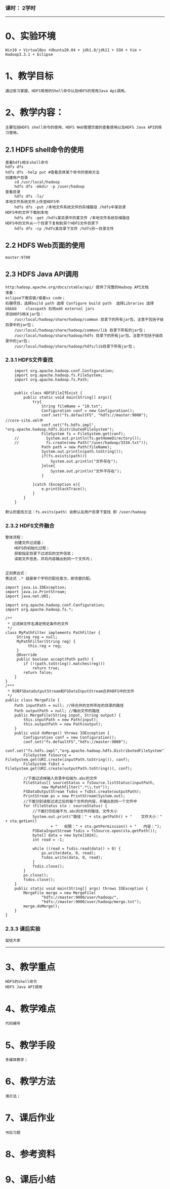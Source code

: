 ### 课时： 2学时

***
# 0、实验环境
    Win10 + VirtualBox +Ubuntu20.04 + jdk1.8/jdk11 + SSH + Vim + Hadoop3.3.1 + Eclipse
# 1、教学目标 
    通过练习掌握，HDFS常用的Shell命令以及HDFS的常用Java Api调用。
# 2、教学内容：
    主要包括HDFS shell命令的使用，HDFS Web管理页面的查看使用以及HDFS Java API的练习使用。
## 2.1 HDFS shell命令的使用
    查看hdfs相关shell命令
    hdfs dfs 
    hdfs dfs -help put #查看具体某个命令的使用方法
    创建用户目录
        cd /usr/local/hadoop
        hdfs dfs -mkdir -p /user/hadoop
    查看目录
        hdfs dfs -ls/
    本地文件系统文件上传至HDFS中
        hdfs dfs -put /本地文件系统文件的存储路径 /hdfs中某目录
    HDFS中的文件下载到本地
        hdfs dfs -get /hdfs某目录中的某文件 /本地文件系统存储路径
    HDFS中的文件从一个目录下复制到另个HDFS文件目录下
        hdfs dfs -cp /hdfs某目录下文件 /hdfs另一目录文件

## 2.2 HDFS Web页面的使用
    master:9780

## 2.3 HDFS Java API调用
    http:hadoop.apache.org/docs/stable/api/ 提供了完整的Hadoop API文档
    准备：
    eclipse下载安装/或者vs code；
    右键项目，选择build path 选择 Configure build path  选择Libraries 选择bbbbb    classpath 右侧add external jars 
    添加HDFS相关jar包：
        /usr/local/hadoop/share/hadoop/common 目录下的所有jar包，注意不包括子级目录中的jar包；
        /usr/local/hadoop/share/hadoop/common/lib 目录下所有的jar包；
        /usr/local/hadoop/share/hadoop/hdfs 目录下的所有jar包，注意不包括子级目录中的jar包；
        /usr/local/hadoop/share/hadoop/hdfs/lib目录下所有jar包；
### 2.3.1 HDFS文件查找
```
    import org.apache.hadoop.conf.Configuration;
    import org.apache.hadoop.fs.FileSystem;
    import org.apache.hadoop.fs.Path;


    public class HDFSFileIfExist {
        public static void main(String[] args){
            try{
                String fileName = "10.txt";
                Configuration conf = new Configuration();
                conf.set("fs.defaultFS", "hdfs://master:9000"); //core-site.xml中
                conf.set("fs.hdfs.impl", "org.apache.hadoop.hdfs.DistributedFileSystem");
                FileSystem fs = FileSystem.get(conf);
    //            System.out.println(fs.getHomeDirectory());
    //            fs.create(new Path("/user/hadoop/3334.txt"));
                Path path = new Path(fileName);
                System.out.println(path.toString());
                if(fs.exists(path)){
                    System.out.println("文件存在");
                }else{
                    System.out.println("文件不存在");
                }

            }catch (Exception e){
                e.printStackTrace();
            }
        }
    }
```
    默认的查找方法：fs.exits(path) 会默认在用户目录下查找 即 /user/hadoop

### 2.3.2 HDFS文件融合
    整体流程：
        创建文件过滤器；
        HDFS的初始化过程；
        获取指定目录下过滤后的文件信息；
        读取文件信息，并将内容输出到同一个文件内；


    正则表达式：
    表达式 .* 就是单个字符匹配任意次，即贪婪匹配。
```
import java.io.IOException;
import java.io.PrintStream;
import java.net.URI;
 
import org.apache.hadoop.conf.Configuration;
import org.apache.hadoop.fs.*;
 
/**
 * 过滤掉文件名满足特定条件的文件 
 */
class MyPathFilter implements PathFilter {
     String reg = null; 
     MyPathFilter(String reg) {
          this.reg = reg;
     }
     @Override
     public boolean accept(Path path) {
        if (!(path.toString().matches(reg)))
            return true;
        return false;
    }
}
/***
 * 利用FSDataOutputStream和FSDataInputStream合并HDFS中的文件
 */
public class MergeFile {
    Path inputPath = null; //待合并的文件所在的目录的路径
    Path outputPath = null; //输出文件的路径
    public MergeFile(String input, String output) {
        this.inputPath = new Path(input);
        this.outputPath = new Path(output);
    }
    public void doMerge() throws IOException {
        Configuration conf = new Configuration();
        conf.set("fs.defaultFS","hdfs://master:9000");
        conf.set("fs.hdfs.impl","org.apache.hadoop.hdfs.DistributedFileSystem");
        FileSystem fsSource = FileSystem.get(URI.create(inputPath.toString()), conf);
        FileSystem fsDst = FileSystem.get(URI.create(outputPath.toString()), conf);
                
        //下面过滤掉输入目录中后缀为.abc的文件
        FileStatus[] sourceStatus = fsSource.listStatus(inputPath,
                new MyPathFilter(".*\\.txt")); 
        FSDataOutputStream fsdos = fsDst.create(outputPath);
        PrintStream ps = new PrintStream(System.out);
        //下面分别读取过滤之后的每个文件的内容，并输出到同一个文件中
        for (FileStatus sta : sourceStatus) {
            //下面打印后缀不为.abc的文件的路径、文件大小
            System.out.print("路径：" + sta.getPath() + "    文件大小：" + sta.getLen()
                    + "   权限：" + sta.getPermission() + "   内容：");
            FSDataInputStream fsdis = fsSource.open(sta.getPath());
            byte[] data = new byte[1024];
            int read = -1;
 
            while ((read = fsdis.read(data)) > 0) {
                ps.write(data, 0, read);
                fsdos.write(data, 0, read);
            }
            fsdis.close();          
        }
        ps.close();
        fsdos.close();
    }
    public static void main(String[] args) throws IOException {
        MergeFile merge = new MergeFile(
                "hdfs://master:9000/user/hadoop/",
                "hdfs://master:9000/user/hadoop/merge.txt");
        merge.doMerge();
    }
}
```

### 2.3.3 课后实验
    留给大家

***
# 3、教学重点
    HDFS的shell命令
    HDFS Java API调用

# 4、教学难点
    代码编写
# 5、教学手段
    多媒体教学；
# 6、教学方法
    演示法；

# 7、课后作业
    书后习题
# 8、参考资料
# 9、课后小结